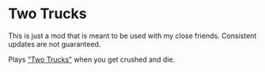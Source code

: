 # Two Trucks

This is just a mod that is meant to be used with my close friends. Consistent updates are not guaranteed.

Plays ["Two Trucks"](https://www.youtube.com/watch?v=WchseC9aKTU) when you get crushed and die.